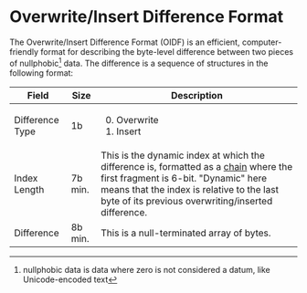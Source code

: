 # Overwrite/Insert Difference Format

The Overwrite/Insert Difference Format (OIDF) is an efficient, computer-friendly format for describing the byte-level difference between two pieces of nullphobic[^nullphobic] data. The difference is a sequence of structures in the following format:

Field          |Size   |Description
---------------|-------|-----------
Difference Type|1b     |<ol start="0"><li>Overwrite<li>Insert
Index Length   |7b min.|This is the dynamic index at which the difference is, formatted as a [chain](https://github.com/ghoomy/universe/blob/main/computer%20science/chain.md) where the first fragment is 6-bit. "Dynamic" here means that the index is relative to the last byte of its previous overwriting/inserted difference.
Difference     |8b min.|This is a null-terminated array of bytes.

[^nullphobic]: nullphobic data is data where zero is not considered a datum, like Unicode-encoded text

